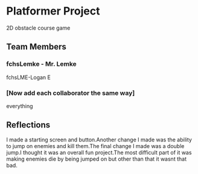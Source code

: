 # Platformer Project
2D obstacle course game


## Team Members
### fchsLemke - Mr. Lemke
fchsLME-Logan E
### [Now add each collaborator the same way]
everything


## Reflections

I made a starting screen and button.Another change I made was the ability to jump on enemies and kill them.The final change I made was a double jump.I thought it was an overall fun project.The most difficult part of it was making enemies die by being jumped on but other than that it wasnt that bad.